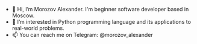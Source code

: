 - 👋 Hi, I’m Morozov Alexander. I'm beginner software developer based in Moscow.
- 👀 I’m interested in Python programming language and its applications to real-world problems.
- 📫 You can reach me on Telegram: @morozov_alexander

<!---
amorozov89/amorozov89 is a ✨ special ✨ repository because its `README.md` (this file) appears on your GitHub profile.
You can click the Preview link to take a look at your changes.
--->
